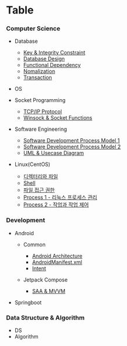 # Table

### Computer Science

- Database
	- [Key & Integrity Constraint](computer-science/database/Keys-&-Integrity-Constraint.md)
	- [Database Design](computer-science/database/Database-Design.md)
	- [Functional Dependency](computer-science/database/Functional-Dependency.md)
	- [Nomalization](computer-science/database/Nomalization.md)
	- [Transaction](computer-science/database/Transaction.md)

- OS

- Socket Programming
	- [TCP/IP Protocol](computer-science/socket-programming/TCP-IP-Protocol.md)
	- [Winsock & Socket Functions](computer-science/socket-programming/C-Socket-Basic.md)

- Software Engineering
	- [Software Development Process Model 1](computer-science/software-engineering/Software-Development-Process-Model-1.md)
	- [Software Development Process Model 2](computer-science/software-engineering/Software-Development-Process-Model-2.md)
	- [UML & Usecase Diagram](computer-science/software-engineering/UML.md)

- Linux(CentOS)
	- [디렉터리와 파일](computer-science/linux-centos/Directory-File.md)
	- [Shell](computer-science/linux-centos/shell.md)
	- [파일 접근 권한](computer-science/linux-centos/file-access-permission.md)
	- [Process 1 - 리눅스 프로세스 관리](computer-science/linux-centos/process-1.md)
	- [Process 2 - 작업과 작업 제어](computer-science/linux-centos/process-2.md)

### Development

- Android
	- Common
		- [Android Architecture](dev/android/common/Android-Architecture.md)
		- [AndroidManifest.xml](dev/android/common/AndroidManifest.md)
		- [Intent](Intent.md)

	- Jetpack Compose
		- [SAA & MVVM](dev/android/jetpack-compose/SAA-MVVM.md)

- Springboot



### Data Structure & Algorithm
- DS
- Algorithm